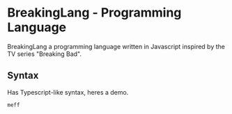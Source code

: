 # BreakingLang - Programming Language

BreakingLang a programming language written in Javascript inspired by the TV series "Breaking Bad".

## Syntax

Has Typescript-like syntax, heres a demo.

```typescript
meff 
